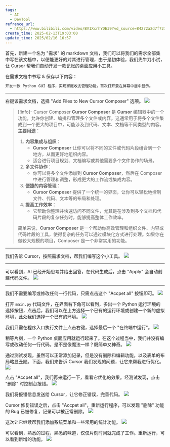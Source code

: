 ```yaml
---
tags:
  - AI
  - DevTool
refrence_url:
  - https://www.bilibili.com/video/BV1XxrhYDE39?vd_source=84272a2d7f72158b38778819be5bc6ad
create_time: 2025-02-13T19:03:00
update_time: 2025/02/16 16:57
---
```


首先，新建一个名为 "需求" 的 markdown 文档，我们可以将我们的需求全部集中写在该文档中，以便能更好的对其进行管理，由于是初体验，我们先牛刀小试，让 Cursor 帮我们自动开发一款记账的桌面应用小工具。

在需求文档中书写 & 保存以下内容：

```markdown
开发一款 Python GUI 程序，实现家庭收支管理功能，首次打开要在屏幕中居中显示。
```

---

右键该需求文档，选择 "Add Files to New Cursor Composer" 选项。
![](https://img.xiaorang.fun/202502132156182.png)

> [!info]- Cursor Composer
> **Cursor Composer** 是 **Cursor** 编辑器中的一个功能，允许你创建、编排和管理多个文件或内容。这通常用于将多个文件集成到一个更大的项目中，可能涉及到代码、文本、文档等不同类型的内容。
> **主要用途**：
> 1. **内容集成与组织**：
>    - **Cursor Composer** 让你可以将不同的文件或代码片段组合到一个地方，从而更好地组织内容。
>    - 适合进行项目规划、文档编写或其他需要多个文件协作的场景。
> 2. **多文件协作**：
>    - 你可以将多个文件添加到 **Cursor Composer**，然后在 Composer 中进行管理和调整，形成更大的工作流或集成内容。
> 3. **便捷的内容管理**：
>    - **Cursor Composer** 提供了一个统一的界面，让你可以轻松地控制文件、代码、文本等的布局和处理。
> 4. **提高工作效率**：
>    - 它帮助你整理并快速访问不同文件，尤其是在涉及到多个文档和代码片段的复杂任务时，能够提高整体工作效率。
>
> 简单来说，**Cursor Composer** 是一个帮助你高效管理和组织文件、内容或代码片段的工具，使得复杂的任务可以通过模块化方式进行处理。如果你在做较大规模的项目，Composer 是一个非常实用的功能。

---

我们告诉 Cursor，按照需求文档，帮我们编写这个小工具。
![](https://img.xiaorang.fun/202502132156183.png)

---

可以看到，AI 已经开始思考并给出回答，在代码生成后，点击 "Apply" 会自动创建代码文件。
![](https://img.xiaorang.fun/202502132156184.png)

---

我们不需要编写或修改任何一行代码，只需点击这个 "Accpet all" 按钮即可。
![](https://img.xiaorang.fun/202502132156185.png)

打开 `main.py` 代码文件，在界面右下角可以看到，多出一个 Python 运行环境的选择按钮，点击后，我们可以在上方选择一个已有的运行环境或创建一个新的虚拟环境，此处我们选择一个已有的环境。
![](https://img.xiaorang.fun/202502132156186.png)

我们只需在程序入口执行文件上点击右键，选择最后一个 "在终端中运行"。
![](https://img.xiaorang.fun/202502132156187.png)

稍等片刻，一个 Python 桌面应用就运行起来了。在这个过程当中，我们并没有编写或改动任何一行代码。是不是像魔法一样？既简单又神奇。
![](https://img.xiaorang.fun/202502132156188.png)

通过测试发现，虽然可以正常添加记录，但是没有删除和编辑功能，以及表单的布局略显丑陋。下面，我们来告诉 Cursor 我们发现的问题，让它来帮我进行优化。
![](https://img.xiaorang.fun/202502132156189.png)

点击 "Accpet all"，我们再来运行一下，看看它优化的效果。经测试发现，点击 "删除" 时控制台报错。
![](https://img.xiaorang.fun/202502132156190.png)

我们将报错信息发送给 Cursor，让它修正错误，完善代码。
![](https://img.xiaorang.fun/202502132156191.png)

Cursor 修复错误之后，点击 "Accpet all"，重新运行程序，可以发现 "删除" 功能的 Bug 已被修复，记录可以被正常删除。
![](https://img.xiaorang.fun/202502132156192.png)

这次让它继续帮我们添加系统菜单和一些常用的统计功能。
![](https://img.xiaorang.fun/202502132156193.png)

可以看到，熟悉的过程，熟悉的味道，仅仅片刻时间就完成了工作。重新运行，可以看到新增的功能。
![](https://img.xiaorang.fun/202502132156194.png)
